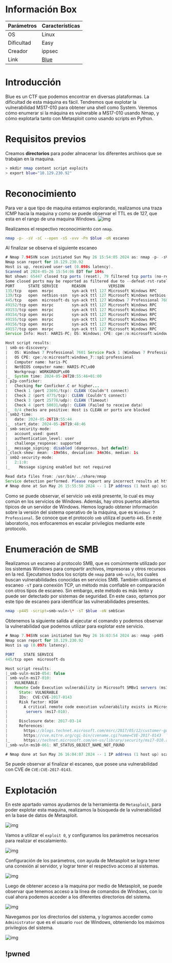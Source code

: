 
# Información Box

| Parámetros | Características                                  |
| ---------- | ------------------------------------------------ |
| OS         | Linux                                            |
| Dificultad | Easy                                             |
| Creador    | ippsec                                           |
| Link       | [Blue](https://www.hackthebox.com/machines/blue) |

# Introducción
Blue es un CTF que podemos encontrar en diversas plataformas. La dificultad de esta máquina es fácil. Tendremos que explotar la vulnerabilidad MS17-010 para obtener una shell como System. Veremos cómo enumerar si la máquina es vulnerable a MS17-010 usando Nmap, y cómo explotarla tanto con Metasploit como usando scripts en Python.

# Requisitos previos
Creamos **directorios** para poder almacenar los diferentes archivos que se trabajan en la maquina.
```bash
> mkdir nmap content script exploits
> export blue="10.129.230.92"
```

# Reconocimiento
Para ver a que tipo de maquina estamos explorando, realizamos una traza ICMP hacia la maquina y como se puede observar el TTL es de 127, que esta en el rango de una maquina Windows.
![img](./img/blue/Pasted%20image%2020240526145148.png)

Realizamos el respectivo reconocimiento con `nmap`.
```bash
nmap -p- -sV -sC --open -sS -vvv -Pn $blue -oN escaneo
```

Al finalizar se observa el siguiente escaneo
```java
# Nmap 7.94SVN scan initiated Sun May 26 15:54:05 2024 as: nmap -p- -sV -sC --open -sS -vvv -Pn -oN escaner 10.129.230.92
Nmap scan report for 10.129.230.92
Host is up, received user-set (0.098s latency).
Scanned at 2024-05-26 15:54:06 EDT for 104s
Not shown: 65447 closed tcp ports (reset), 79 filtered tcp ports (no-response)
Some closed ports may be reported as filtered due to --defeat-rst-ratelimit
PORT      STATE SERVICE      REASON          VERSION
135/tcp   open  msrpc        syn-ack ttl 127 Microsoft Windows RPC
139/tcp   open  netbios-ssn  syn-ack ttl 127 Microsoft Windows netbios-ssn
445/tcp   open  microsoft-ds syn-ack ttl 127 Windows 7 Professional 7601 Service Pack 1 microsoft-ds (workgroup: WORKGROUP)
49152/tcp open  msrpc        syn-ack ttl 127 Microsoft Windows RPC
49153/tcp open  msrpc        syn-ack ttl 127 Microsoft Windows RPC
49154/tcp open  msrpc        syn-ack ttl 127 Microsoft Windows RPC
49155/tcp open  msrpc        syn-ack ttl 127 Microsoft Windows RPC
49156/tcp open  msrpc        syn-ack ttl 127 Microsoft Windows RPC
49157/tcp open  msrpc        syn-ack ttl 127 Microsoft Windows RPC
Service Info: Host: HARIS-PC; OS: Windows; CPE: cpe:/o:microsoft:windows

Host script results:
| smb-os-discovery: 
|   OS: Windows 7 Professional 7601 Service Pack 1 (Windows 7 Professional 6.1)
|   OS CPE: cpe:/o:microsoft:windows_7::sp1:professional
|   Computer name: haris-PC
|   NetBIOS computer name: HARIS-PC\x00
|   Workgroup: WORKGROUP\x00
|_  System time: 2024-05-26T20:55:46+01:00
| p2p-conficker: 
|   Checking for Conficker.C or higher...
|   Check 1 (port 23691/tcp): CLEAN (Couldn't connect)
|   Check 2 (port 4775/tcp): CLEAN (Couldn't connect)
|   Check 3 (port 25778/udp): CLEAN (Timeout)
|   Check 4 (port 58031/udp): CLEAN (Failed to receive data)
|_  0/4 checks are positive: Host is CLEAN or ports are blocked
| smb2-time: 
|   date: 2024-05-26T19:55:44
|_  start_date: 2024-05-26T19:48:46
| smb-security-mode: 
|   account_used: guest
|   authentication_level: user
|   challenge_response: supported
|_  message_signing: disabled (dangerous, but default)
|_clock-skew: mean: -19m56s, deviation: 34m36s, median: 1s
| smb2-security-mode: 
|   2:1:0: 
|_    Message signing enabled but not required

Read data files from: /usr/bin/../share/nmap
Service detection performed. Please report any incorrect results at https://nmap.org/submit/ .
# Nmap done at Sun May 26 15:55:50 2024 -- 1 IP address (1 host up) scanned in 105.50 seconds
```

Como se puede observar, el servicio `smb` está presente, lo cual es muy común en los servicios de Windows. Además, hay otros puertos abiertos típicos de un servidor de Windows. Hemos logrado obtener información sobre la versión del sistema operativo de la máquina, que es `Windows 7 Professional`.
Se conoce que el protocolo `smb` utiliza el puerto `445`. En este laboratorio, nos enfocaremos en escalar privilegios mediante este protocolo.

# Enumeración de SMB
Realizamos un escaneo al protocolo SMB, que es comúnmente utilizado por los sistemas Windows para compartir archivos, impresoras y otros recursos en la red. Ejecutamos todos los scripts de `nmap` para `smb-vuln`, los cuales buscan vulnerabilidades conocidas en servicios SMB. También utilizamos el escaneo `-sT` para conexión TCP, un método más confiable en comparación con otros tipos de escaneo. Sin embargo, este método es más lento y puede ser detectado por sistemas de seguridad. En este caso, optamos por este tipo de escaneo para identificar las vulnerabilidades presentes.

```bash
nmap -p445 -script=smb-vuln-\* -sT $blue -oN smbScan
```

Obtenemos la siguiente salida al ejecutar el comando y podemos observar la vulnerabilidad que podemos utilizar para explotar este servicio.

```java
# Nmap 7.94SVN scan initiated Sun May 26 16:03:54 2024 as: nmap -p445 -script=smb-vuln-* -sT -oN smbScan 10.129.230.92
Nmap scan report for 10.129.230.92
Host is up (0.097s latency).

PORT    STATE SERVICE
445/tcp open  microsoft-ds

Host script results:
|_smb-vuln-ms10-054: false
| smb-vuln-ms17-010: 
|   VULNERABLE:
|   Remote Code Execution vulnerability in Microsoft SMBv1 servers (ms17-010)
|     State: VULNERABLE
|     IDs:  CVE:CVE-2017-0143
|     Risk factor: HIGH
|       A critical remote code execution vulnerability exists in Microsoft SMBv1
|        servers (ms17-010).
|           
|     Disclosure date: 2017-03-14
|     References:
|       https://blogs.technet.microsoft.com/msrc/2017/05/12/customer-guidance-for-wannacrypt-attacks/
|       https://cve.mitre.org/cgi-bin/cvename.cgi?name=CVE-2017-0143
|_      https://technet.microsoft.com/en-us/library/security/ms17-010.aspx
|_smb-vuln-ms10-061: NT_STATUS_OBJECT_NAME_NOT_FOUND

# Nmap done at Sun May 26 16:04:07 2024 -- 1 IP address (1 host up) scanned in 13.25 seconds
```
Se puede observar al finalizar el escaneo, que posee una vulnerabilidad con CVE de `CVE:CVE-2017-0143`.

# Explotación
En este apartado vamos ayudarnos de la herramienta de `Metasploit`, para poder explotar esta maquina, realizamos la búsqueda de la vulnerabilidad en la base de datos de Metasploit.

![img](./img/blue/Pasted%20image%2020240526151354.png)

Vamos a utilizar el `exploit 0`, y configuramos los parámetros necesarios para realizar el escalamiento.

![img](./img/blue/Pasted%20image%2020240526151714.png)

Configuración de los parámetros, con ayuda de Metasploit se logra tener una conexión al servidor, y lograr tener el respectivo acceso al sistemas.

![img](./img/blue/Pasted%20image%2020240526152443.png)

Luego de obtener acceso a la maquina por medio de Metasploit, se puede observar que tenemos acceso a la línea de comandos de Windows, con lo cual ahora podemos acceder a los diferentes directorios del sistema.

![img](./img/blue/Pasted%20image%2020240526161044.png)

Navegamos  por los directorios del sistema, y logramos acceder como `Administrator` que es el usuario `root` de Windows, obteniendo los máximos privilegios del sistema.

![img](./img/blue/Pasted%20image%2020240526161242.png)

## !pwned 
